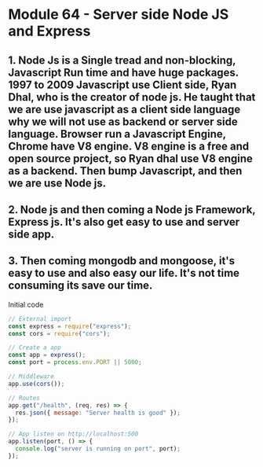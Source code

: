 # Module 64 - Server side Node JS and Express

## 1. Node Js is a Single tread and non-blocking, Javascript Run time and have huge packages. 1997 to 2009 Javascript use Client side, Ryan Dhal, who is the creator of node js. He taught that we are use javascript as a client side language why we will not use as backend or server side language. Browser run a Javascript Engine, Chrome have V8 engine. V8 engine is a free and open source project, so Ryan dhal use V8 engine as a backend. Then bump Javascript, and then we are use Node js.

## 2. Node js and then coming a Node js Framework, Express js. It's also get easy to use and server side app.

## 3. Then coming mongodb and mongoose, it's easy to use and also easy our life. It's not time consuming its save our time.

Initial code

```js
// External import
const express = require("express");
const cors = require("cors");

// Create a app
const app = express();
const port = process.env.PORT || 5000;

// Middleware
app.use(cors());

// Routes
app.get("/health", (req, res) => {
  res.json({ message: "Server health is good" });
});

// App listen on http://localhost:500
app.listen(port, () => {
  console.log("server is running on port", port);
});
```
